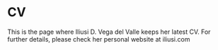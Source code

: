 # CV
This is the page where Iliusi D. Vega del Valle keeps her latest CV.
For further details, please check her personal website at iliusi.com
